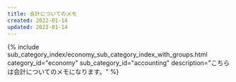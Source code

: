 ```yaml
---
title: 会計についてのメモ
created: 2022-01-14
updated: 2022-01-14
---
```

{% include sub_category_index/economy_sub_category_index_with_groups.html
    category_id="economy"
    sub_category_id="accounting"
    description="こちらは会計についてのメモになります。" %}
